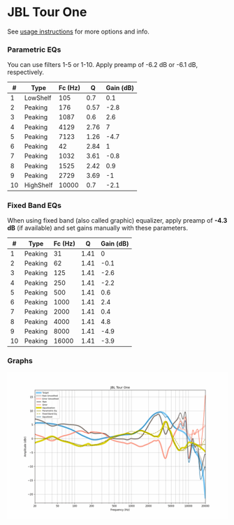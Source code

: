 # JBL Tour One
See [usage instructions](https://github.com/jaakkopasanen/AutoEq#usage) for more options and info.

### Parametric EQs
You can use filters 1-5 or 1-10. Apply preamp of -6.2 dB or -6.1 dB, respectively.

|   # | Type      |   Fc (Hz) |    Q |   Gain (dB) |
|-----|-----------|-----------|------|-------------|
|   1 | LowShelf  |       105 | 0.7  |         0.1 |
|   2 | Peaking   |       176 | 0.57 |        -2.8 |
|   3 | Peaking   |      1087 | 0.6  |         2.6 |
|   4 | Peaking   |      4129 | 2.76 |         7   |
|   5 | Peaking   |      7123 | 1.26 |        -4.7 |
|   6 | Peaking   |        42 | 2.84 |         1   |
|   7 | Peaking   |      1032 | 3.61 |        -0.8 |
|   8 | Peaking   |      1525 | 2.42 |         0.9 |
|   9 | Peaking   |      2729 | 3.69 |        -1   |
|  10 | HighShelf |     10000 | 0.7  |        -2.1 |

### Fixed Band EQs
When using fixed band (also called graphic) equalizer, apply preamp of **-4.3 dB** (if available) and set gains manually with these parameters.

|   # | Type    |   Fc (Hz) |    Q |   Gain (dB) |
|-----|---------|-----------|------|-------------|
|   1 | Peaking |        31 | 1.41 |         0   |
|   2 | Peaking |        62 | 1.41 |        -0.1 |
|   3 | Peaking |       125 | 1.41 |        -2.6 |
|   4 | Peaking |       250 | 1.41 |        -2.2 |
|   5 | Peaking |       500 | 1.41 |         0.6 |
|   6 | Peaking |      1000 | 1.41 |         2.4 |
|   7 | Peaking |      2000 | 1.41 |         0.4 |
|   8 | Peaking |      4000 | 1.41 |         4.8 |
|   9 | Peaking |      8000 | 1.41 |        -4.9 |
|  10 | Peaking |     16000 | 1.41 |        -3.9 |

### Graphs
![](./JBL%20Tour%20One.png)
